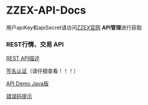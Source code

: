 # ZZEX-API-Docs

用户apiKey和apiSecret请访问[ZZEX官网](http://www.zzex.pro/) **API管理**进行获取

### REST行情、交易 API
[REST API描述](https://github.com/ZZEXPRO/ZZEX-API-Docs/wiki/API-%E6%8F%8F%E8%BF%B0)

[签名认证](https://github.com/ZZEXPRO/ZZEX-API-Docs/wiki/%E7%AD%BE%E5%90%8D%E8%AE%A4%E8%AF%81)（请仔细查看！！！）

[API Demo Java版](https://github.com/ZZEXPRO/API-Demo-Java)

[错误码提示](https://github.com/ZZEXPRO/ZZEX-API-Docs/wiki/%E9%94%99%E8%AF%AF%E7%A0%81%E6%8F%90%E7%A4%BA)


